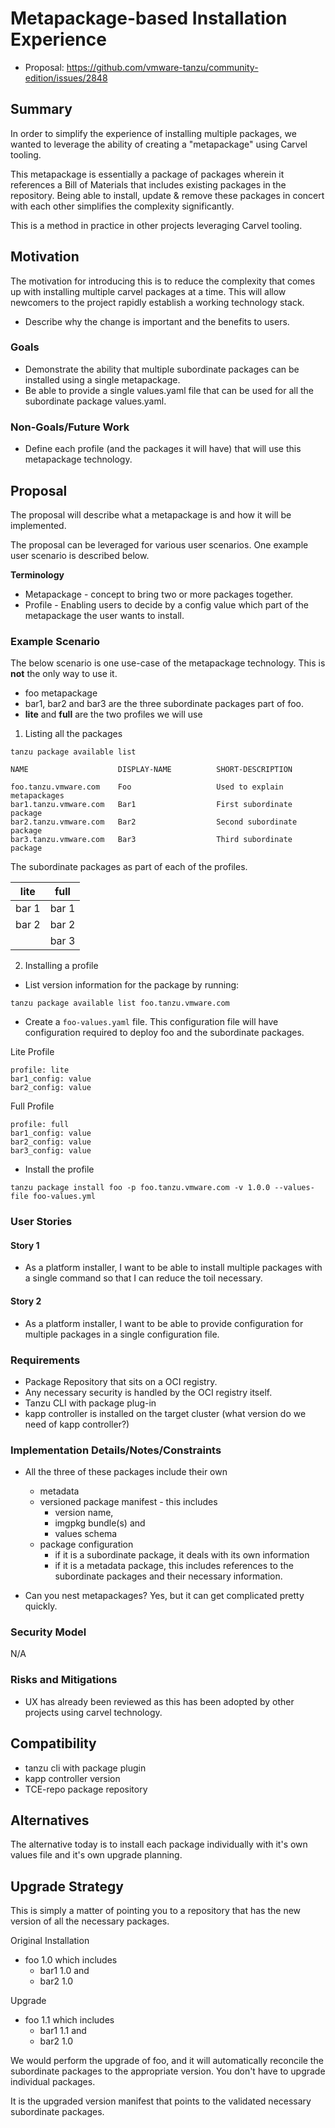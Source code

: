 # Metapackage-based Installation Experience

* Proposal: https://github.com/vmware-tanzu/community-edition/issues/2848

## Summary

In order to simplify the experience of installing multiple packages, we wanted to leverage the ability of creating a "metapackage" using Carvel tooling. 

This metapackage is essentially a package of packages wherein it references a Bill of Materials that includes existing packages in the repository. Being able to install, update & remove these packages in concert with each other simplifies the complexity significantly. 

This is a method in practice in other projects leveraging Carvel tooling. 

## Motivation

The motivation for introducing this is to reduce the complexity that comes up with installing multiple carvel packages at a time. This will allow newcomers to the project rapidly establish a working technology stack.

* Describe why the change is important and the benefits to users.  

### Goals

* Demonstrate the ability that multiple subordinate packages can be installed using a single metapackage. 
* Be able to provide a single values.yaml file that can be used for all the subordinate package values.yaml.

### Non-Goals/Future Work

* Define each profile (and the packages it will have) that will use this metapackage technology. 

## Proposal

The proposal will describe what a metapackage is and how it will be implemented. 

The proposal can be leveraged for various user scenarios. One example user scenario is described below. 

**Terminology**

* Metapackage - concept to bring two or more packages together. 
* Profile - Enabling users to decide by a config value which part of the metapackage the user wants to install. 



### Example Scenario

The below scenario is one use-case of the metapackage technology. This is **not** the only way to use it. 


- foo metapackage
- bar1, bar2 and bar3 are the three subordinate packages part of foo. 
- **lite** and **full** are the two profiles we will use


1. Listing all the packages  

`tanzu package available list`

```
NAME                    DISPLAY-NAME          SHORT-DESCRIPTION
  
foo.tanzu.vmware.com    Foo                   Used to explain metapackages
bar1.tanzu.vmware.com   Bar1                  First subordinate package
bar2.tanzu.vmware.com   Bar2                  Second subordinate package
bar3.tanzu.vmware.com   Bar3                  Third subordinate package
```

The subordinate packages as part of each of the profiles. 

| lite  | full  |
| ----- | ----- |
| bar 1 | bar 1 |
| bar 2 | bar 2 |
|       | bar 3 |

2. Installing a profile
* List version information for the package by running:

```
tanzu package available list foo.tanzu.vmware.com 
```
* Create a `foo-values.yaml` file. This configuration file will have configuration required to deploy foo and the subordinate packages. 

Lite Profile
```
profile: lite
bar1_config: value
bar2_config: value 
```
Full Profile

```
profile: full
bar1_config: value
bar2_config: value
bar3_config: value 
```

* Install the profile
```
tanzu package install foo -p foo.tanzu.vmware.com -v 1.0.0 --values-file foo-values.yml
```



### User Stories

#### Story 1
* As a platform installer, I want to be able to install multiple packages with a single command so that I can reduce the toil necessary. 

#### Story 2
* As a platform installer, I want to be able to provide configuration for multiple packages in a single configuration file. 

### Requirements

* Package Repository that sits on a OCI registry.
* Any necessary security is handled by the OCI registry itself. 
* Tanzu CLI with package plug-in
* kapp controller is installed on the target cluster (what version do we need of kapp controller?)


### Implementation Details/Notes/Constraints


* All the three of these packages include their own 
    * metadata
    * versioned package manifest - this includes 
        * version name, 
        * imgpkg bundle(s) and 
        * values schema
    * package configuration 
        * if it is a subordinate package, it deals with its own information
        * if it is a metadata package, this includes references to the subordinate packages and their necessary information. 

* Can you nest metapackages? Yes, but it can get complicated pretty quickly. 

### Security Model

N/A

### Risks and Mitigations

* UX has already been reviewed as this has been adopted by other projects using carvel technology. 

## Compatibility

* tanzu cli with package plugin
* kapp controller version
* TCE-repo package repository

## Alternatives

The alternative today is to install each package individually with it's own values file and it's own upgrade planning. 

## Upgrade Strategy

This is simply a matter of pointing you to a repository that has the new version of all the necessary packages. 

Original Installation

* foo 1.0 which includes 
    * bar1 1.0 and 
    * bar2 1.0

Upgrade 

* foo 1.1 which includes
    * bar1 1.1 and
    * bar2 1.0

We would perform the upgrade of foo, and it will automatically reconcile the subordinate packages to the appropriate version. You don't have to upgrade individual packages. 

It is the upgraded version manifest that points to the validated necessary subordinate packages. 
